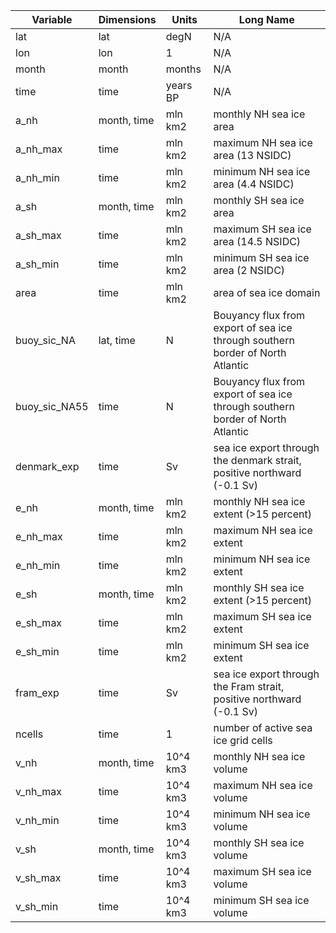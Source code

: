 | Variable | Dimensions | Units | Long Name |
|-----------|------------------------------|--------|------------|
| lat | lat | degN | N/A |
| lon | lon | 1 | N/A |
| month | month | months | N/A |
| time | time | years BP | N/A |
| a_nh | month, time | mln km2 | monthly NH sea ice area |
| a_nh_max | time | mln km2 | maximum NH sea ice area (13 NSIDC) |
| a_nh_min | time | mln km2 | minimum NH sea ice area (4.4 NSIDC) |
| a_sh | month, time | mln km2 | monthly SH sea ice area |
| a_sh_max | time | mln km2 | maximum SH sea ice area (14.5 NSIDC) |
| a_sh_min | time | mln km2 | minimum SH sea ice area (2 NSIDC) |
| area | time | mln km2 | area of sea ice domain |
| buoy_sic_NA | lat, time | N | Bouyancy flux from export of sea ice through southern border of North Atlantic |
| buoy_sic_NA55 | time | N | Bouyancy flux from export of sea ice through southern border of North Atlantic |
| denmark_exp | time | Sv | sea ice export through the denmark strait, positive northward (-0.1 Sv) |
| e_nh | month, time | mln km2 | monthly NH sea ice extent (>15 percent) |
| e_nh_max | time | mln km2 | maximum NH sea ice extent |
| e_nh_min | time | mln km2 | minimum NH sea ice extent |
| e_sh | month, time | mln km2 | monthly SH sea ice extent (>15 percent) |
| e_sh_max | time | mln km2 | maximum SH sea ice extent |
| e_sh_min | time | mln km2 | minimum SH sea ice extent |
| fram_exp | time | Sv | sea ice export through the Fram strait, positive northward (-0.1 Sv) |
| ncells | time | 1 | number of active sea ice grid cells |
| v_nh | month, time | 10^4 km3 | monthly NH sea ice volume |
| v_nh_max | time | 10^4 km3 | maximum NH sea ice volume |
| v_nh_min | time | 10^4 km3 | minimum NH sea ice volume |
| v_sh | month, time | 10^4 km3 | monthly SH sea ice volume |
| v_sh_max | time | 10^4 km3 | maximum SH sea ice volume |
| v_sh_min | time | 10^4 km3 | minimum SH sea ice volume |
